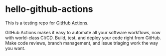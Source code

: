 # hello-github-actions

This is a testing repo for [GitHub Actions](https://github.com/features/actions).

GitHub Actions makes it easy to automate all your software workflows, now with world-class CI/CD. Build, test, and deploy your code right from GitHub. Make code reviews, branch management, and issue triaging work the way you want.
